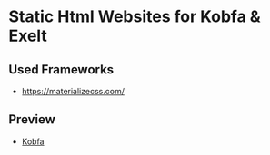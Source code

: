 
# Static Html Websites for Kobfa & Exelt

## Used Frameworks
  * https://materializecss.com/


## Preview
  * [Kobfa](http://exelt-net.github.io/kobfa/index.html)

